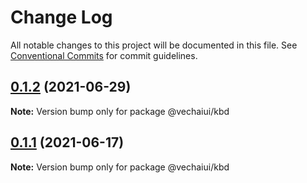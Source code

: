 # Change Log

All notable changes to this project will be documented in this file.
See [Conventional Commits](https://conventionalcommits.org) for commit guidelines.

## [0.1.2](https://github.com/vechai/vechaiui/compare/@vechaiui/kbd@0.1.1...@vechaiui/kbd@0.1.2) (2021-06-29)

**Note:** Version bump only for package @vechaiui/kbd





## [0.1.1](https://github.com/vechai/vechaiui/compare/@vechaiui/kbd@0.1.0...@vechaiui/kbd@0.1.1) (2021-06-17)

**Note:** Version bump only for package @vechaiui/kbd
